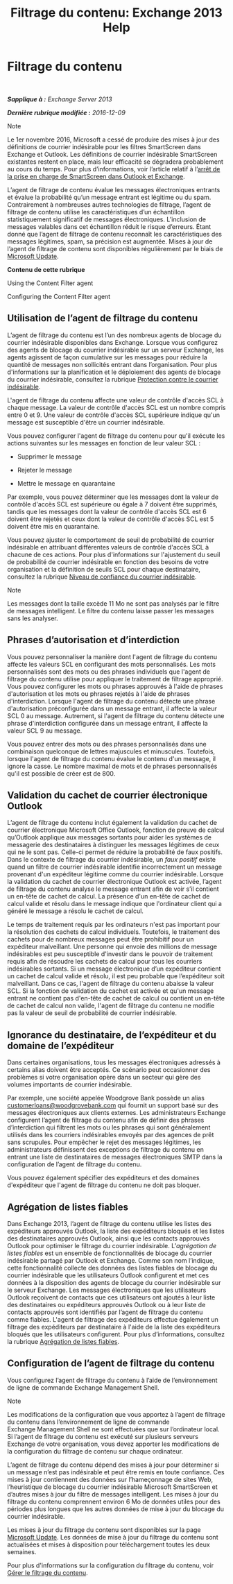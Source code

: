 ﻿---
title: 'Filtrage du contenu: Exchange 2013 Help'
TOCTitle: Filtrage du contenu
ms:assetid: d660ffbf-de05-46c2-940b-5200eca94e0a
ms:mtpsurl: https://technet.microsoft.com/fr-fr/library/Bb124739(v=EXCHG.150)
ms:contentKeyID: 50479276
ms.date: 05/23/2018
mtps_version: v=EXCHG.150
ms.translationtype: MT
---

# Filtrage du contenu

 

_**Sapplique à :** Exchange Server 2013_

_**Dernière rubrique modifiée :** 2016-12-09_

> [!NOTE]
> Le 1er novembre 2016, Microsoft a cessé de produire des mises à jour des définitions de courrier indésirable pour les filtres SmartScreen dans Exchange et Outlook. Les définitions de courrier indésirable SmartScreen existantes restent en place, mais leur efficacité se dégradera probablement au cours du temps. Pour plus d’informations, voir l’article relatif à l’<a href="https://go.microsoft.com/fwlink/p/?linkid=835894">arrêt de la prise en charge de SmartScreen dans Outlook et Exchange</a>.


L’agent de filtrage de contenu évalue les messages électroniques entrants et évalue la probabilité qu’un message entrant est légitime ou du spam. Contrairement à nombreuses autres technologies de filtrage, l’agent de filtrage de contenu utilise les caractéristiques d’un échantillon statistiquement significatif de messages électroniques. L’inclusion de messages valables dans cet échantillon réduit le risque d’erreurs. Étant donné que l’agent de filtrage de contenu reconnaît les caractéristiques des messages légitimes, spam, sa précision est augmentée. Mises à jour de l’agent de filtrage de contenu sont disponibles régulièrement par le biais de [Microsoft Update](https://go.microsoft.com/fwlink/p/?linkid=54836).

**Contenu de cette rubrique**

Using the Content Filter agent

Configuring the Content Filter agent

## Utilisation de l’agent de filtrage du contenu

L’agent de filtrage du contenu est l’un des nombreux agents de blocage du courrier indésirable disponibles dans Exchange. Lorsque vous configurez des agents de blocage du courrier indésirable sur un serveur Exchange, les agents agissent de façon cumulative sur les messages pour réduire la quantité de messages non sollicités entrant dans l’organisation. Pour plus d'informations sur la planification et le déploiement des agents de blocage du courrier indésirable, consultez la rubrique [Protection contre le courrier indésirable](anti-spam-protection-exchange-2013-help.md).

L'agent de filtrage du contenu affecte une valeur de contrôle d'accès SCL à chaque message. La valeur de contrôle d'accès SCL est un nombre compris entre 0 et 9. Une valeur de contrôle d'accès SCL supérieure indique qu'un message est susceptible d'être un courrier indésirable.

Vous pouvez configurer l'agent de filtrage du contenu pour qu'il exécute les actions suivantes sur les messages en fonction de leur valeur SCL :

  - Supprimer le message

  - Rejeter le message

  - Mettre le message en quarantaine

Par exemple, vous pouvez déterminer que les messages dont la valeur de contrôle d'accès SCL est supérieure ou égale à 7 doivent être supprimés, tandis que les messages dont la valeur de contrôle d'accès SCL est 6 doivent être rejetés et ceux dont la valeur de contrôle d'accès SCL est 5 doivent être mis en quarantaine.

Vous pouvez ajuster le comportement de seuil de probabilité de courrier indésirable en attribuant différentes valeurs de contrôle d'accès SCL à chacune de ces actions. Pour plus d'informations sur l'ajustement du seuil de probabilité de courrier indésirable en fonction des besoins de votre organisation et la définition de seuils SCL pour chaque destinataire, consultez la rubrique [Niveau de confiance du courrier indésirable](spam-confidence-level-threshold-exchange-2013-help.md).

> [!NOTE]
> Les messages dont la taille excède 11 Mo ne sont pas analysés par le filtre de messages intelligent. Le filtre du contenu laisse passer les messages sans les analyser.


## Phrases d’autorisation et d’interdiction

Vous pouvez personnaliser la manière dont l'agent de filtrage du contenu affecte les valeurs SCL en configurant des mots personnalisés. Les mots personnalisés sont des mots ou des phrases individuels que l'agent de filtrage du contenu utilise pour appliquer le traitement de filtrage approprié. Vous pouvez configurer les mots ou phrases approuvés à l'aide de phrases d'autorisation et les mots ou phrases rejetés à l'aide de phrases d'interdiction. Lorsque l'agent de filtrage du contenu détecte une phrase d'autorisation préconfigurée dans un message entrant, il affecte la valeur SCL 0 au message. Autrement, si l'agent de filtrage du contenu détecte une phrase d'interdiction configurée dans un message entrant, il affecte la valeur SCL 9 au message.

Vous pouvez entrer des mots ou des phrases personnalisés dans une combinaison quelconque de lettres majuscules et minuscules. Toutefois, lorsque l'agent de filtrage du contenu évalue le contenu d'un message, il ignore la casse. Le nombre maximal de mots et de phrases personnalisés qu'il est possible de créer est de 800.

## Validation du cachet de courrier électronique Outlook

L’agent de filtrage du contenu inclut également la validation du cachet de courrier électronique Microsoft Office Outlook, fonction de preuve de calcul qu’Outlook applique aux messages sortants pour aider les systèmes de messagerie des destinataires à distinguer les messages légitimes de ceux qui ne le sont pas. Celle-ci permet de réduire la probabilité de faux positifs. Dans le contexte de filtrage du courrier indésirable, un *faux positif* existe quand un filtre de courrier indésirable identifie incorrectement un message provenant d'un expéditeur légitime comme du courrier indésirable. Lorsque la validation du cachet de courrier électronique Outlook est activée, l’agent de filtrage du contenu analyse le message entrant afin de voir s’il contient un en-tête de cachet de calcul. La présence d'un en-tête de cachet de calcul valide et résolu dans le message indique que l'ordinateur client qui a généré le message a résolu le cachet de calcul.

Le temps de traitement requis par les ordinateurs n'est pas important pour la résolution des cachets de calcul individuels. Toutefois, le traitement des cachets pour de nombreux messages peut être prohibitif pour un expéditeur malveillant. Une personne qui envoie des millions de message indésirables est peu susceptible d'investir dans le pouvoir de traitement requis afin de résoudre les cachets de calcul pour tous les courriers indésirables sortants. Si un message électronique d’un expéditeur contient un cachet de calcul valide et résolu, il est peu probable que l’expéditeur soit malveillant. Dans ce cas, l'agent de filtrage du contenu abaisse la valeur SCL. Si la fonction de validation du cachet est activée et qu'un message entrant ne contient pas d'en-tête de cachet de calcul ou contient un en-tête de cachet de calcul non valide, l'agent de filtrage du contenu ne modifie pas la valeur de seuil de probabilité de courrier indésirable.

## Ignorance du destinataire, de l’expéditeur et du domaine de l’expéditeur

Dans certaines organisations, tous les messages électroniques adressés à certains alias doivent être acceptés. Ce scénario peut occasionner des problèmes si votre organisation opère dans un secteur qui gère des volumes importants de courrier indésirable.

Par exemple, une société appelée Woodgrove Bank possède un alias customerloans@woodgrovebank.com qui fournit un support basé sur des messages électroniques aux clients externes. Les administrateurs Exchange configurent l’agent de filtrage du contenu afin de définir des phrases d’interdiction qui filtrent les mots ou les phrases qui sont généralement utilisés dans les courriers indésirables envoyés par des agences de prêt sans scrupules. Pour empêcher le rejet des messages légitimes, les administrateurs définissent des exceptions de filtrage du contenu en entrant une liste de destinataires de messages électroniques SMTP dans la configuration de l’agent de filtrage du contenu.

Vous pouvez également spécifier des expéditeurs et des domaines d'expéditeur que l'agent de filtrage du contenu ne doit pas bloquer.

## Agrégation de listes fiables

Dans Exchange 2013, l’agent de filtrage du contenu utilise les listes des expéditeurs approuvés Outlook, la liste des expéditeurs bloqués et les listes des destinataires approuvés Outlook, ainsi que les contacts approuvés Outlook pour optimiser le filtrage du courrier indésirable. L’*agrégation de listes fiables* est un ensemble de fonctionnalités de blocage du courrier indésirable partagé par Outlook et Exchange. Comme son nom l’indique, cette fonctionnalité collecte des données des listes fiables de blocage du courrier indésirable que les utilisateurs Outlook configurent et met ces données à la disposition des agents de blocage du courrier indésirable sur le serveur Exchange. Les messages électroniques que les utilisateurs Outlook reçoivent de contacts que ces utilisateurs ont ajoutés à leur liste des destinataires ou expéditeurs approuvés Outlook ou à leur liste de contacts approuvés sont identifiés par l’agent de filtrage du contenu comme fiables. L'agent de filtrage des expéditeurs effectue également un filtrage des expéditeurs par destinataire à l'aide de la liste des expéditeurs bloqués que les utilisateurs configurent. Pour plus d’informations, consultez la rubrique [Agrégation de listes fiables](safelist-aggregation-exchange-2013-help.md).

## Configuration de l’agent de filtrage du contenu

Vous configurez l’agent de filtrage du contenu à l’aide de l’environnement de ligne de commande Exchange Management Shell.

> [!NOTE]
> Les modifications de la configuration que vous apportez à l’agent de filtrage du contenu dans l’environnement de ligne de commande Exchange Management Shell ne sont effectuées que sur l’ordinateur local. Si l’agent de filtrage du contenu est exécuté sur plusieurs serveurs Exchange de votre organisation, vous devez apporter les modifications de la configuration du filtrage de contenu sur chaque ordinateur.


L’agent de filtrage du contenu dépend des mises à jour pour déterminer si un message n’est pas indésirable et peut être remis en toute confiance. Ces mises à jour contiennent des données sur l’hameçonnage de sites Web, l’heuristique de blocage du courrier indésirable Microsoft SmartScreen et d’autres mises à jour du filtre de messages intelligent. Les mises à jour du filtrage du contenu comprennent environ 6 Mo de données utiles pour des périodes plus longues que les autres données de mise à jour du blocage du courrier indésirable.

Les mises à jour du filtrage du contenu sont disponibles sur la page [Microsoft Update](https://go.microsoft.com/fwlink/p/?linkid=54836). Les données de mise à jour du filtrage du contenu sont actualisées et mises à disposition pour téléchargement toutes les deux semaines.

Pour plus d'informations sur la configuration du filtrage du contenu, voir [Gérer le filtrage du contenu](manage-content-filtering-exchange-2013-help.md).

